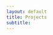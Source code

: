 ```yaml
---
layout: default
title: Projects
subtitle: 
---
```


<script src="https://bibbase.org/show?bib=https%3A%2F%2Fbibbase.org%2Fnetwork%2Ffiles%2FtjvfgDEdLD32ufswG&noBootstrap=1&jsonp=1"></script>

